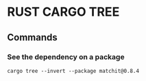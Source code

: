 # RUST CARGO TREE

## Commands

### See the dependency on a package

`cargo tree --invert --package matchit@0.8.4`